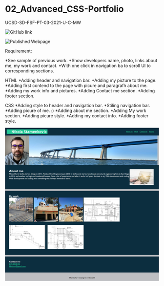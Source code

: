 # 02_Advanced_CSS-Portfolio

UCSD-SD-FSF-PT-03-2021-U-C-MW

![GitHub link](https://github.com/djony88/02_Advanced_CSS-Portfolio)

![Published Webpage](https://djony88.github.io/02_Advanced_CSS-Portfolio/)

Requirement:

*See sample of previous work.
*Show developers name, photo, links about me, my work and contact.
*With one click in navigation ba to scroll UI to corresponding sections.

HTML
*Adding header and navigation bar.
*Adding my picture to the page.
*Adding first contend to the page with picure and paragrafh about me.
*Adding my work info and pictures.
*Adding Contact me section.
*Adding footer section.

CSS
*Adding style to header and navigation bar.
*Stiling navigation bar.
*Adding picure of me. :) 
*Adding about me section.
*Adding My work section.
*Adding picure style.
*Adding my contact info.
*Adding footer style.

![Webpage preview](.\assets\images\screenshot.png)
